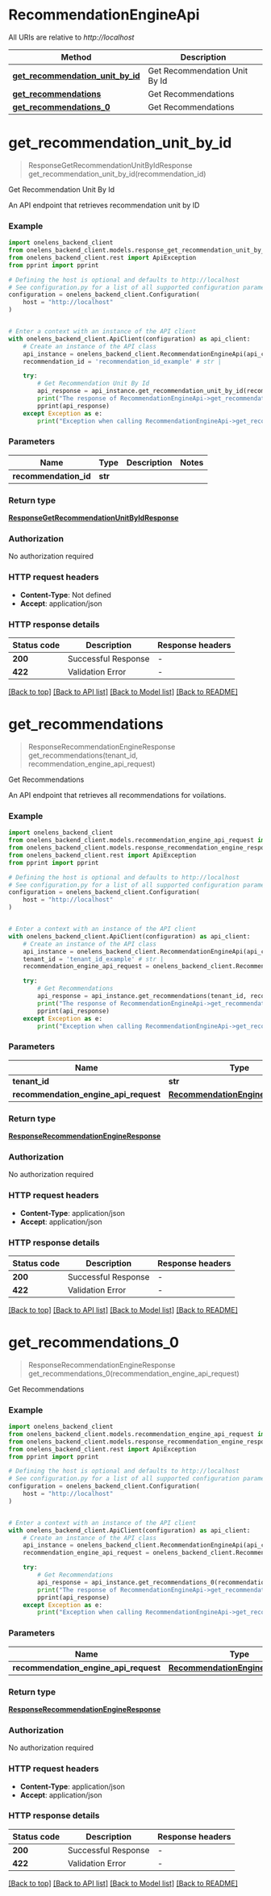# RecommendationEngineApi

All URIs are relative to *http://localhost*

Method | Description
------------- | -------------
[**get_recommendation_unit_by_id**](RecommendationEngineApi.md#get_recommendation_unit_by_id) | Get Recommendation Unit By Id
[**get_recommendations**](RecommendationEngineApi.md#get_recommendations) | Get Recommendations
[**get_recommendations_0**](RecommendationEngineApi.md#get_recommendations_0) | Get Recommendations


# **get_recommendation_unit_by_id**
> ResponseGetRecommendationUnitByIdResponse get_recommendation_unit_by_id(recommendation_id)

Get Recommendation Unit By Id

An API endpoint that retrieves recommendation unit by ID

### Example


```python
import onelens_backend_client
from onelens_backend_client.models.response_get_recommendation_unit_by_id_response import ResponseGetRecommendationUnitByIdResponse
from onelens_backend_client.rest import ApiException
from pprint import pprint

# Defining the host is optional and defaults to http://localhost
# See configuration.py for a list of all supported configuration parameters.
configuration = onelens_backend_client.Configuration(
    host = "http://localhost"
)


# Enter a context with an instance of the API client
with onelens_backend_client.ApiClient(configuration) as api_client:
    # Create an instance of the API class
    api_instance = onelens_backend_client.RecommendationEngineApi(api_client)
    recommendation_id = 'recommendation_id_example' # str | 

    try:
        # Get Recommendation Unit By Id
        api_response = api_instance.get_recommendation_unit_by_id(recommendation_id)
        print("The response of RecommendationEngineApi->get_recommendation_unit_by_id:\n")
        pprint(api_response)
    except Exception as e:
        print("Exception when calling RecommendationEngineApi->get_recommendation_unit_by_id: %s\n" % e)
```



### Parameters


Name | Type | Description  | Notes
------------- | ------------- | ------------- | -------------
 **recommendation_id** | **str**|  | 

### Return type

[**ResponseGetRecommendationUnitByIdResponse**](ResponseGetRecommendationUnitByIdResponse.md)

### Authorization

No authorization required

### HTTP request headers

 - **Content-Type**: Not defined
 - **Accept**: application/json

### HTTP response details

| Status code | Description | Response headers |
|-------------|-------------|------------------|
**200** | Successful Response |  -  |
**422** | Validation Error |  -  |

[[Back to top]](#) [[Back to API list]](../README.md#documentation-for-api-endpoints) [[Back to Model list]](../README.md#documentation-for-models) [[Back to README]](../README.md)

# **get_recommendations**
> ResponseRecommendationEngineResponse get_recommendations(tenant_id, recommendation_engine_api_request)

Get Recommendations

An API endpoint that retrieves all recommendations for voilations.

### Example


```python
import onelens_backend_client
from onelens_backend_client.models.recommendation_engine_api_request import RecommendationEngineAPIRequest
from onelens_backend_client.models.response_recommendation_engine_response import ResponseRecommendationEngineResponse
from onelens_backend_client.rest import ApiException
from pprint import pprint

# Defining the host is optional and defaults to http://localhost
# See configuration.py for a list of all supported configuration parameters.
configuration = onelens_backend_client.Configuration(
    host = "http://localhost"
)


# Enter a context with an instance of the API client
with onelens_backend_client.ApiClient(configuration) as api_client:
    # Create an instance of the API class
    api_instance = onelens_backend_client.RecommendationEngineApi(api_client)
    tenant_id = 'tenant_id_example' # str | 
    recommendation_engine_api_request = onelens_backend_client.RecommendationEngineAPIRequest() # RecommendationEngineAPIRequest | 

    try:
        # Get Recommendations
        api_response = api_instance.get_recommendations(tenant_id, recommendation_engine_api_request)
        print("The response of RecommendationEngineApi->get_recommendations:\n")
        pprint(api_response)
    except Exception as e:
        print("Exception when calling RecommendationEngineApi->get_recommendations: %s\n" % e)
```



### Parameters


Name | Type | Description  | Notes
------------- | ------------- | ------------- | -------------
 **tenant_id** | **str**|  | 
 **recommendation_engine_api_request** | [**RecommendationEngineAPIRequest**](RecommendationEngineAPIRequest.md)|  | 

### Return type

[**ResponseRecommendationEngineResponse**](ResponseRecommendationEngineResponse.md)

### Authorization

No authorization required

### HTTP request headers

 - **Content-Type**: application/json
 - **Accept**: application/json

### HTTP response details

| Status code | Description | Response headers |
|-------------|-------------|------------------|
**200** | Successful Response |  -  |
**422** | Validation Error |  -  |

[[Back to top]](#) [[Back to API list]](../README.md#documentation-for-api-endpoints) [[Back to Model list]](../README.md#documentation-for-models) [[Back to README]](../README.md)

# **get_recommendations_0**
> ResponseRecommendationEngineResponse get_recommendations_0(recommendation_engine_api_request)

Get Recommendations

### Example


```python
import onelens_backend_client
from onelens_backend_client.models.recommendation_engine_api_request import RecommendationEngineAPIRequest
from onelens_backend_client.models.response_recommendation_engine_response import ResponseRecommendationEngineResponse
from onelens_backend_client.rest import ApiException
from pprint import pprint

# Defining the host is optional and defaults to http://localhost
# See configuration.py for a list of all supported configuration parameters.
configuration = onelens_backend_client.Configuration(
    host = "http://localhost"
)


# Enter a context with an instance of the API client
with onelens_backend_client.ApiClient(configuration) as api_client:
    # Create an instance of the API class
    api_instance = onelens_backend_client.RecommendationEngineApi(api_client)
    recommendation_engine_api_request = onelens_backend_client.RecommendationEngineAPIRequest() # RecommendationEngineAPIRequest | 

    try:
        # Get Recommendations
        api_response = api_instance.get_recommendations_0(recommendation_engine_api_request)
        print("The response of RecommendationEngineApi->get_recommendations_0:\n")
        pprint(api_response)
    except Exception as e:
        print("Exception when calling RecommendationEngineApi->get_recommendations_0: %s\n" % e)
```



### Parameters


Name | Type | Description  | Notes
------------- | ------------- | ------------- | -------------
 **recommendation_engine_api_request** | [**RecommendationEngineAPIRequest**](RecommendationEngineAPIRequest.md)|  | 

### Return type

[**ResponseRecommendationEngineResponse**](ResponseRecommendationEngineResponse.md)

### Authorization

No authorization required

### HTTP request headers

 - **Content-Type**: application/json
 - **Accept**: application/json

### HTTP response details

| Status code | Description | Response headers |
|-------------|-------------|------------------|
**200** | Successful Response |  -  |
**422** | Validation Error |  -  |

[[Back to top]](#) [[Back to API list]](../README.md#documentation-for-api-endpoints) [[Back to Model list]](../README.md#documentation-for-models) [[Back to README]](../README.md)

